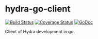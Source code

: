 hydra-go-client
===============
[![Build Status](https://travis-ci.org/innotech/hydra-go-client.svg?branch=master)](https://travis-ci.org/innotech/hydra-go-client) [![Coverage Status](https://coveralls.io/repos/innotech/hydra-go-client/badge.png?branch=master)](https://coveralls.io/r/innotech/hydra-go-client?branch=master) [![GoDoc](https://godoc.org/github.com/innotech/hydra-go-client/client?status.png)](https://godoc.org/github.com/innotech/hydra-go-client/client)

Client of Hydra development in go.
